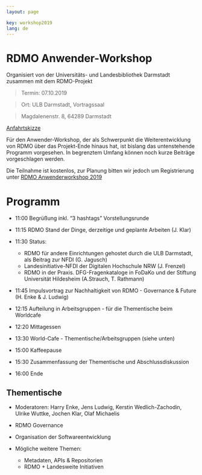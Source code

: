 ```yaml
---
layout: page

key: workshop2019
lang: de
---
```


RDMO Anwender-Workshop 
=========

Organisiert von der Universitäts- und Landesbibliothek Darmstadt zusammen mit dem RDMO-Projekt 

> Termin:   07.10.2019

> Ort: ULB Darmstadt, Vortragssaal

> Magdalenenstr. 8,  64289 Darmstadt


[Anfahrtskizze](https://www.ulb.tu-darmstadt.de/kontakt/lage/orientierung_1.de.jsp)


Für den Anwender-Workshop, der als Schwerpunkt die Weiterentwicklung von RDMO über das Projekt-Ende hinaus hat, ist bislang das untenstehende Programm vorgesehen. In begrenztem Umfang können noch kurze Beiträge vorgeschlagen werden. 

Die Teilnahme ist kostenlos, zur Planung bitten wir jedoch um Registrierung unter 
[RDMO Anwenderworkshop 2019](https://meetings.aip.de/rdmo/meetings/2019/registration/register)


Programm
========

- 11:00  Begrüßung inkl. “3 hashtags” Vorstellungsrunde
- 11:15  RDMO Stand der Dinge, derzeitige und geplante Arbeiten (J. Klar)
- 11:30  Status: 

	- RDMO für andere Einrichtungen gehostet durch die ULB Darmstadt, als Beitrag zur NFDI (G. Jagusch)
	- Landesinitiative-NFDI der Digitalen Hochschule NRW (J. Frenzel)
	- RDMO in der Praxis. DFG-Fragenkataloge in FoDaKo und der Stiftung Universität Hildesheim (A.Strauch, T. Rathmann)
	
- 11:45  Impulsvortrag zur Nachhaltigkeit von RDMO - Governance & Future (H. Enke & J. Ludwig)
- 12:15  Aufteilung in Arbeitsgruppen - für die Thementische beim Worldcafe 
- 12:20  Mittagessen
- 13:30  World-Cafe - Thementische/Arbeitsgruppen (siehe unten)
- 15:00  Kaffeepause
- 15:30  Zusammenfassung der Thementische und Abschlussdiskussion
- 16:00  Ende


Thementische
------------

- Moderatoren: Harry Enke, Jens Ludwig, Kerstin Wedlich-Zachodin, Ulrike Wuttke, Jochen Klar, Olaf Michaelis

- RDMO Governance 
- Organisation der Softwareentwicklung
- Mögliche weitere Themen:     

	- Metadaten, APIs & Repositorien
	- RDMO + Landesweite Initiativen
